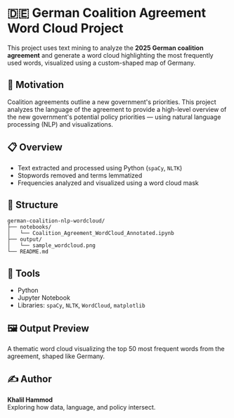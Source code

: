 # 🇩🇪 German Coalition Agreement Word Cloud Project

This project uses text mining to analyze the **2025 German coalition agreement** and generate a word cloud highlighting the most frequently used words, visualized using a custom-shaped map of Germany.

## 🧠 Motivation

Coalition agreements outline a new government's priorities. This project analyzes the language of the agreement to provide a high-level overview of the new government's potential policy priorities — using natural language processing (NLP) and visualizations.

## 📋 Overview

- Text extracted and processed using Python (`spaCy`, `NLTK`)
- Stopwords removed and terms lemmatized
- Frequencies analyzed and visualized using a word cloud mask

## 📁 Structure

```
german-coalition-nlp-wordcloud/
├── notebooks/
│   └── Coalition_Agreement_WordCloud_Annotated.ipynb
├── output/
│   └── sample_wordcloud.png
└── README.md
```

## 🧰 Tools

- Python
- Jupyter Notebook
- Libraries: `spaCy`, `NLTK`, `WordCloud`, `matplotlib`

## 🖼 Output Preview

A thematic word cloud visualizing the top 50 most frequent words from the agreement, shaped like Germany.

## ✍️ Author

**Khalil Hammod**  
Exploring how data, language, and policy intersect.

